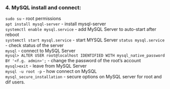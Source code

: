 ### 4. MySQL install and connect: <a name="mysql"></a>
```sudo su``` - root permissions\
```apt install mysql-server``` - install mysql-server\
```systemctl enable mysql.service``` - add MySQL Server to auto-start after reboot\
```systemctl start mysql.service``` - start MYSQL Server
```status mysql.service``` - check status of the server\
```mysql``` - connect to MySQL Server\
```mysql> ALTER USER root@localhost IDENTIFIED WITH mysql_native_password BY '<f.g. admin>';``` - change the password of the root’s account\
```mysql>exit``` - leave from MySQL Server\
```mysql -u root -p``` - how connect on MySQL\
```mysql_secure_installation``` - secure options on MySQL server for root and dif users.
